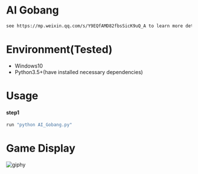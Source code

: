 # AI Gobang
```sh
see https://mp.weixin.qq.com/s/Y9EQfAMD82fbsSicK9uQ_A to learn more details.
```

# Environment(Tested)
- Windows10
- Python3.5+(have installed necessary dependencies)

# Usage
#### step1
```sh
run "python AI_Gobang.py"
```

# Game Display
![giphy](effect/running.gif)